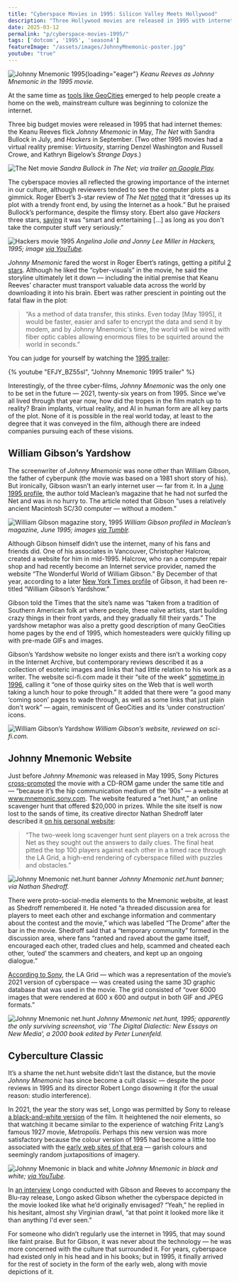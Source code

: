 ```yaml
---
title: "Cyberspace Movies in 1995: Silicon Valley Meets Hollywood"
description: "Three Hollywood movies are released in 1995 with internet themes: the Keanu Reeves cyberpunk film Johnny Mnemonic (with an accompanying website), The Net with Sandra Bullock, and Hackers."
date: 2025-03-12
permalink: "p/cyberspace-movies-1995/"
tags: ['dotcom', '1995', 'season4']
featureImage: "/assets/images/JohnnyMnemonic-poster.jpg"
youtube: "true"
---
```


![Johnny Mnemonic 1995](/assets/images/JohnnyMnemonic-poster.jpg){loading="eager"}
*Keanu Reeves as Johnny Mnemonic in the 1995 movie.*

At the same time as [tools like GeoCities](/p/geocities-1995/) emerged to help people create a home on the web, mainstream culture was beginning to colonize the internet.

Three big budget movies were released in 1995 that had internet themes: the Keanu Reeves flick *Johnny Mnemonic* in May, *The Net* with Sandra Bullock in July, and *Hackers* in September. (Two other 1995 movies had a virtual reality premise: *Virtuosity*, starring Denzel Washington and Russell Crowe, and Kathryn Bigelow’s *Strange Days*.)

![The Net movie](/assets/images/thenet-1995-movie.jpg)
*Sandra Bullock in The Net; via trailer [on Google Play](https://play.google.com/store/movies/details/The_Net?id=m31H4Y0RD84&hl=en_GB).*

The cyberspace movies all reflected the growing importance of the internet in our culture, although reviewers tended to see the computer plots as a gimmick. Roger Ebert’s 3-star review of *The Net* [noted](https://www.rogerebert.com/reviews/the-net-1995) that it “dresses up its plot with a trendy front end, by using the Internet as a hook.” But he praised Bullock’s performance, despite the flimsy story. Ebert also gave *Hackers* three stars, [saying](https://www.rogerebert.com/reviews/hackers-1995) it was “smart and entertaining […] as long as you don't take the computer stuff very seriously.” 

![Hackers movie 1995](/assets/images/hackers-movie-1995.jpg)
*Angelina Jolie and Jonny Lee Miller in Hackers, 1995; image [via YouTube](https://www.youtube.com/watch?v=y60JwuVVlTk).*

*Johnny Mnemonic* fared the worst in Roger Ebert’s ratings, getting a pitiful [2 stars](https://www.rogerebert.com/reviews/johnny-mnemonic-1995). Although he liked the “cyber-visuals” in the movie, he said the storyline ultimately let it down — including the initial premise that Keanu Reeves’ character must transport valuable data across the world by downloading it into his brain. Ebert was rather prescient in pointing out the fatal flaw in the plot:

> “As a method of data transfer, this stinks. Even today [May 1995], it would be faster, easier and safer to encrypt the data and send it by modem, and by Johnny Mnemonic's time, the world will be wired with fiber optic cables allowing enormous files to be squirted around the world in seconds.”

You can judge for yourself by watching the [1995 trailer](https://www.youtube.com/watch?v=EFJY_BZ55sI):

{% youtube "EFJY_BZ55sI", "Johnny Mnemonic 1995 trailer" %}

Interestingly, of the three cyber-films, *Johnny Mnemonic* was the only one to be set in the future — 2021, twenty-six years on from 1995. Since we’ve all lived through that year now, how did the tropes in the film match up to reality? Brain implants, virtual reality, and AI in human form are all key parts of the plot. None of it is possible in the real world today, at least to the degree that it was conveyed in the film, although there are indeed companies pursuing each of these visions.

## William Gibson’s Yardshow

The screenwriter of *Johnny Mnemonic* was none other than William Gibson, the father of cyberpunk (the movie was based on a 1981 short story of his). But ironically, Gibson wasn’t an early internet user — far from it. In a [June 1995 profile](https://web.archive.org/web/20201231113705/https://archive.macleans.ca/article/1995/6/5/mind-games-with-willam-gibson), the author told Maclean’s magazine that he had not surfed the Net and was in no hurry to. The article noted that Gibson “uses a relatively ancient Macintosh SC/30 computer — without a modem.”

![William Gibson magazine story, 1995](/assets/images/william-gibson-magazine-1995.jpg)
*William Gibson profiled in Maclean’s magazine, June 1995; images [via Tumblr](https://posthumanwanderings.tumblr.com/post/678982320354639872/william-gibson-macleans-june-5-1995).*

Although Gibson himself didn’t use the internet, many of his fans and friends did. One of his associates in Vancouver, Christopher Halcrow, created a website for him in mid-1995. Halcrow, who ran a computer repair shop and had recently become an Internet service provider, named the website “The Wonderful World of William Gibson.” By December of that year, according to a later [New York Times profile](https://archive.nytimes.com/www.nytimes.com/library/cyber/week/031297gibson.html) of Gibson, it had been re-titled “William Gibson’s Yardshow.” 

Gibson told the Times that the site’s name was “taken from a tradition of Southern American folk art where people, these naïve artists, start building crazy things in their front yards, and they gradually fill their yards.” The yardshow metaphor was also a pretty good description of many GeoCities home pages by the end of 1995, which homesteaders were quickly filling up with pre-made GIFs and images.

Gibson’s Yardshow website no longer exists and there isn’t a working copy in the Internet Archive, but contemporary reviews described it as a collection of esoteric images and links that had little relation to his work as a writer. The website sci-fi.com made it their “site of the week” [sometime in 1996](https://web.archive.org/web/19961124193744/http://www.scifi.com/sfw/issue32/web.html), calling it “one of those quirky sites on the Web that is well worth taking a lunch hour to poke through.” It added that there were “a good many ‘coming soon’ pages to wade through, as well as some links that just plain don't work” — again, reminiscent of GeoCities and its ‘under construction’ icons.

![William Gibson’s Yardshow](/assets/images/gibson-siteoftheweekb.jpg)
*William Gibson’s website, reviewed on sci-fi.com.*

## Johnny Mnemonic Website

Just before *Johnny Mnemonic* was released in May 1995, Sony Pictures [cross-promoted](https://luxpress.dk/wp-content/uploads/2014/12/T.-Lausten-Visual-Systems.pdf) the movie with a CD-ROM game under the same title and — “because it’s the hip communication medium of the ’90s” — a website at www.mnemonic.sony.com. The website featured a “net.hunt,” an online scavenger hunt that offered $20,000 in prizes. While the site itself is now lost to the sands of time, its creative director Nathan Shedroff later described it [on his personal website](https://nathan.com/johnny-mnemonic-nethunt-creative-direction/):

> “The two-week long scavenger hunt sent players on a trek across the Net as they sought out the answers to daily clues. The final heat pitted the top 100 players against each other in a timed race through the LA Grid, a high-end rendering of cyberspace filled with puzzles and obstacles.”

![Johnny Mnemonic net.hunt banner](/assets/images/JohnnyBanner-800.png)
*Johnny Mnemonic net.hunt banner; via Nathan Shedroff.*

There were proto-social-media elements to the Mnemonic website, at least as Shedroff remembered it. He noted “a threaded discussion area for players to meet each other and exchange information and commentary about the contest and the movie,” which was labelled “The Drome” after the bar in the movie. Shedroff said that a “temporary community” formed in the discussion area, where fans “ranted and raved about the game itself, encouraged each other, traded clues and help, scammed and cheated each other, ‘outed’ the scammers and cheaters, and kept up an ongoing dialogue.”

[According to Sony](https://gndn.wordpress.com/2015/06/23/johnny-mnemonic-the-net-hunt-rediscovered/), the LA Grid — which was a representation of the movie’s 2021 version of cyberspace — was created using the same 3D graphic database that was used in the movie. The grid consisted of “over 6000 images that were rendered at 600 x 600 and output in both GIF and JPEG formats.”

![Johnny Mnemonic net.hunt](/assets/images/jm-nethunt-1995.jpg)
*Johnny Mnemonic net.hunt, 1995; apparently the only surviving screenshot, via 'The Digital Dialectic: New Essays on New Media', a 2000 book edited by Peter Lunenfeld.*

## Cyberculture Classic

It’s a shame the net.hunt website didn’t last the distance, but the movie *Johnny Mnemonic* has since become a cult classic — despite the poor reviews in 1995 and its director Robert Longo disowning it (for the usual reason: studio interference). 

In 2021, the year the story was set, Longo was permitted by Sony to release [a black-and-white version](https://www.screenslate.com/articles/johnny-mnemonic-black-and-white-robert-longo-interview) of the film. It heightened the noir elements, so that watching it became similar to the experience of watching Fritz Lang’s famous 1927 movie, *Metropolis*. Perhaps this new version was more satisfactory because the colour version of 1995 had become a little too associated with the [early web sites of that era](/p/1996-javascript-annoyances-and-meeting-the-dom/) — garish colours and seemingly random juxtapositions of imagery.

![Johnny Mnemonic in black and white](/assets/images/johnnym-blackandwhite.jpg)
*Johnny Mnemonic in black and white; [via YouTube](https://www.youtube.com/watch?v=T0ZGZ8x-uAU).*

In [an interview](https://www.youtube.com/watch?v=Y7-SzWZNiBg) Longo conducted with Gibson and Reeves to accompany the Blu-ray release, Longo asked Gibson whether the cyberspace depicted in the movie looked like what he’d originally envisaged? “Yeah,” he replied in his hesitant, almost shy Virginian drawl, “at that point it looked more like it than anything I'd ever seen.”

For someone who didn’t regularly use the internet in 1995, that may sound like faint praise. But for Gibson, it was never about the technology — he was more concerned with the culture that surrounded it. For years, cyberspace had existed only in his head and in his books; but in 1995, it finally arrived for the rest of society in the form of the early web, along with movie depictions of it.

